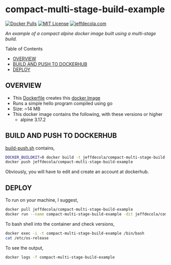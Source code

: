 # compact-multi-stage-build-example

[![Docker Pulls](https://badgen.net/docker/pulls/jeffdecola/compact-multi-stage-build-example?icon=docker&label=pulls)](https://hub.docker.com/r/jeffdecola/compact-multi-stage-build-example)
[![MIT License](http://img.shields.io/:license-mit-blue.svg)](http://jeffdecola.mit-license.org)
[![jeffdecola.com](https://img.shields.io/badge/website-jeffdecola.com-blue)](https://jeffdecola.com)

_An example of a compact alpine docker image built using a multi-stage build._

Table of Contents

* [OVERVIEW](https://github.com/JeffDeCola/my-docker-image-builds/tree/master/images/compact-multi-stage-build-example#overview)
* [BUILD AND PUSH TO DOCKERHUB](https://github.com/JeffDeCola/my-docker-image-builds/tree/master/images/compact-multi-stage-build-example#build-and-push-to-dockerhub)
* [DEPLOY](https://github.com/JeffDeCola/my-docker-image-builds/tree/master/images/compact-multi-stage-build-example#deploy)

## OVERVIEW

* This
  [Dockerfile](https://github.com/JeffDeCola/my-docker-image-builds/blob/master/images/compact-multi-stage-build-example/Dockerfile)
  creates this
  [docker Image](https://hub.docker.com/r/jeffdecola/compact-multi-stage-build-example)
* Runs a simple hello program compiled using go
* Size: ~14 MB
* This docker image contains the following, with these versions or higher
  * alpine 3.17.2

## BUILD AND PUSH TO DOCKERHUB

[build-push.sh](https://github.com/JeffDeCola/my-docker-image-builds/blob/master/images/compact-multi-stage-build-example/build-push.sh)
contains,

```bash
DOCKER_BUILDKIT=0 docker build -t jeffdecola/compact-multi-stage-build-example .
docker push jeffdecola/compact-multi-stage-build-example
```

Obviously, you will have to edit and create an account at dockerhub.

## DEPLOY

To run on your machine, I suggest,

```bash
docker pull jeffdecola/compact-multi-stage-build-example
docker run --name compact-multi-stage-build-example -dit jeffdecola/compact-multi-stage-build-example
```

To bash shell into the container and check versions,

```bash
docker exec -i -t compact-multi-stage-build-example /bin/bash
cat /etc/os-release
```

To see the output,

```bash
docker logs -f compact-multi-stage-build-example
```
